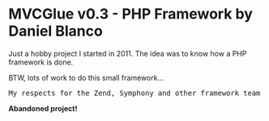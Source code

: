 MVCGlue v0.3 - PHP Framework by Daniel Blanco
=============================================

Just a hobby project I started in 2011. The idea was to know
how a PHP framework is done.

BTW, lots of work to do this small framework... 

<pre>
My respects for the Zend, Symphony and other framework team guys.!!
</pre>

**Abandoned project!**

